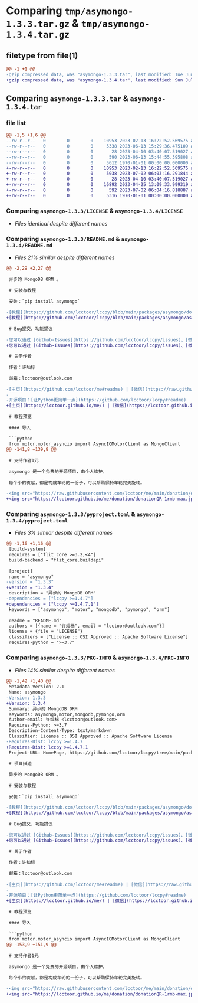 # Comparing `tmp/asymongo-1.3.3.tar.gz` & `tmp/asymongo-1.3.4.tar.gz`

## filetype from file(1)

```diff
@@ -1 +1 @@
-gzip compressed data, was "asymongo-1.3.3.tar", last modified: Tue Jun 13 15:45:20 2023, max compression
+gzip compressed data, was "asymongo-1.3.4.tar", last modified: Sun Jul  2 06:44:32 2023, max compression
```

## Comparing `asymongo-1.3.3.tar` & `asymongo-1.3.4.tar`

### file list

```diff
@@ -1,5 +1,6 @@
--rw-r--r--   0        0        0    10953 2023-02-13 16:22:52.569575 asymongo-1.3.3/LICENSE
--rw-r--r--   0        0        0     5338 2023-06-13 15:29:36.475109 asymongo-1.3.3/README.md
--rw-r--r--   0        0        0       28 2023-04-10 03:40:07.519027 asymongo-1.3.3/asymongo.py
--rw-r--r--   0        0        0      590 2023-06-13 15:44:55.395808 asymongo-1.3.3/pyproject.toml
--rw-r--r--   0        0        0     5612 1970-01-01 00:00:00.000000 asymongo-1.3.3/PKG-INFO
+-rw-r--r--   0        0        0    10953 2023-02-13 16:22:52.569575 asymongo-1.3.4/LICENSE
+-rw-r--r--   0        0        0     5038 2023-07-02 06:03:16.291844 asymongo-1.3.4/README.md
+-rw-r--r--   0        0        0       28 2023-04-10 03:40:07.519027 asymongo-1.3.4/asymongo/__init__.py
+-rw-r--r--   0        0        0    16892 2023-04-25 13:09:33.999319 asymongo-1.3.4/asymongo/docs/index.md
+-rw-r--r--   0        0        0      592 2023-07-02 06:04:16.818887 asymongo-1.3.4/pyproject.toml
+-rw-r--r--   0        0        0     5316 1970-01-01 00:00:00.000000 asymongo-1.3.4/PKG-INFO
```

### Comparing `asymongo-1.3.3/LICENSE` & `asymongo-1.3.4/LICENSE`

 * *Files identical despite different names*

### Comparing `asymongo-1.3.3/README.md` & `asymongo-1.3.4/README.md`

 * *Files 21% similar despite different names*

```diff
@@ -2,29 +2,27 @@
 
 异步的 MongoDB ORM 。
 
 # 安装与教程
 
 安装：`pip install asymongo`
 
-[教程](https://github.com/lcctoor/lccpy/blob/main/packages/asymongo/docs/doc.md)
+[教程](https://github.com/lcctoor/lccpy/blob/main/packages/asymongo/asymongo/docs/index.md)
 
 # Bug提交、功能提议
 
-您可以通过 [Github-Issues](https://github.com/lcctoor/lccpy/issues)、[微信](https://raw.githubusercontent.com/lcctoor/me/main/author/WeChatQR-max.jpg)、[技术交流群](https://raw.githubusercontent.com/lcctoor/me/main/lccpy/WechatReadersGroupQR-original.jpg) 与我联系。
+您可以通过 [Github-Issues](https://github.com/lcctoor/lccpy/issues)、[微信](https://lcctoor.github.io/me/author/WeChatQR-max.jpg)、[技术交流群](https://lcctoor.github.io/me/lccpy/WechatReadersGroupQR-original.jpg) 与我联系。
 
 # 关于作者
 
 作者：许灿标
 
 邮箱：lcctoor@outlook.com
 
-[主页](https://github.com/lcctoor/me#readme) | [微信](https://raw.githubusercontent.com/lcctoor/me/main/author/WeChatQR-max.jpg) | [微信公众号](https://raw.githubusercontent.com/lcctoor/me/main/author/WechatSubscribeQRAndSearch-max.png) | [Python技术交流群](https://raw.githubusercontent.com/lcctoor/me/main/lccpy/WechatReadersGroupQR-original.jpg)
-
-开源项目：[让Python更简单一点](https://github.com/lcctoor/lccpy#readme)
+[主页](https://lcctoor.github.io/me/) | [微信](https://lcctoor.github.io/me/author/WeChatQR-max.jpg) | [Python技术交流群](https://lcctoor.github.io/me/lccpy/WechatReadersGroupQR-original.jpg)
 
 # 教程预览
 
 #### 导入
 
 ```python
 from motor.motor_asyncio import AsyncIOMotorClient as MongoClient
@@ -141,8 +139,8 @@
 
 # 支持作者1元
 
 asymongo 是一个免费的开源项目，由个人维护。
 
 每个小的贡献，都是构成车轮的一份子，可以帮助保持车轮完美旋转。
 
-<img src="https://raw.githubusercontent.com/lcctoor/me/main/donation/donationQR-1rmb-max.jpg" width="200px">
+<img src="https://lcctoor.github.io/me/donation/donationQR-1rmb-max.jpg" width="200px">
```

### Comparing `asymongo-1.3.3/pyproject.toml` & `asymongo-1.3.4/pyproject.toml`

 * *Files 3% similar despite different names*

```diff
@@ -1,16 +1,16 @@
 [build-system]
 requires = ["flit_core >=3.2,<4"]
 build-backend = "flit_core.buildapi"
 
 [project]
 name = "asymongo"
-version = "1.3.3"
+version = "1.3.4"
 description = "异步的 MongoDB ORM"
-dependencies = ["lccpy >=1.4.7"]
+dependencies = ["lccpy >=1.4.7.1"]
 keywords = ["asymongo", "motor", "mongodb", "pymongo", "orm"]
 
 readme = "README.md"
 authors = [{name = "许灿标", email = "lcctoor@outlook.com"}]
 license = {file = "LICENSE"}
 classifiers = ["License :: OSI Approved :: Apache Software License"]
 requires-python = ">=3.7"
```

### Comparing `asymongo-1.3.3/PKG-INFO` & `asymongo-1.3.4/PKG-INFO`

 * *Files 14% similar despite different names*

```diff
@@ -1,42 +1,40 @@
 Metadata-Version: 2.1
 Name: asymongo
-Version: 1.3.3
+Version: 1.3.4
 Summary: 异步的 MongoDB ORM
 Keywords: asymongo,motor,mongodb,pymongo,orm
 Author-email: 许灿标 <lcctoor@outlook.com>
 Requires-Python: >=3.7
 Description-Content-Type: text/markdown
 Classifier: License :: OSI Approved :: Apache Software License
-Requires-Dist: lccpy >=1.4.7
+Requires-Dist: lccpy >=1.4.7.1
 Project-URL: HomePage, https://github.com/lcctoor/lccpy/tree/main/packages/asymongo#readme
 
 # 项目描述
 
 异步的 MongoDB ORM 。
 
 # 安装与教程
 
 安装：`pip install asymongo`
 
-[教程](https://github.com/lcctoor/lccpy/blob/main/packages/asymongo/docs/doc.md)
+[教程](https://github.com/lcctoor/lccpy/blob/main/packages/asymongo/asymongo/docs/index.md)
 
 # Bug提交、功能提议
 
-您可以通过 [Github-Issues](https://github.com/lcctoor/lccpy/issues)、[微信](https://raw.githubusercontent.com/lcctoor/me/main/author/WeChatQR-max.jpg)、[技术交流群](https://raw.githubusercontent.com/lcctoor/me/main/lccpy/WechatReadersGroupQR-original.jpg) 与我联系。
+您可以通过 [Github-Issues](https://github.com/lcctoor/lccpy/issues)、[微信](https://lcctoor.github.io/me/author/WeChatQR-max.jpg)、[技术交流群](https://lcctoor.github.io/me/lccpy/WechatReadersGroupQR-original.jpg) 与我联系。
 
 # 关于作者
 
 作者：许灿标
 
 邮箱：lcctoor@outlook.com
 
-[主页](https://github.com/lcctoor/me#readme) | [微信](https://raw.githubusercontent.com/lcctoor/me/main/author/WeChatQR-max.jpg) | [微信公众号](https://raw.githubusercontent.com/lcctoor/me/main/author/WechatSubscribeQRAndSearch-max.png) | [Python技术交流群](https://raw.githubusercontent.com/lcctoor/me/main/lccpy/WechatReadersGroupQR-original.jpg)
-
-开源项目：[让Python更简单一点](https://github.com/lcctoor/lccpy#readme)
+[主页](https://lcctoor.github.io/me/) | [微信](https://lcctoor.github.io/me/author/WeChatQR-max.jpg) | [Python技术交流群](https://lcctoor.github.io/me/lccpy/WechatReadersGroupQR-original.jpg)
 
 # 教程预览
 
 #### 导入
 
 ```python
 from motor.motor_asyncio import AsyncIOMotorClient as MongoClient
@@ -153,9 +151,9 @@
 
 # 支持作者1元
 
 asymongo 是一个免费的开源项目，由个人维护。
 
 每个小的贡献，都是构成车轮的一份子，可以帮助保持车轮完美旋转。
 
-<img src="https://raw.githubusercontent.com/lcctoor/me/main/donation/donationQR-1rmb-max.jpg" width="200px">
+<img src="https://lcctoor.github.io/me/donation/donationQR-1rmb-max.jpg" width="200px">
```

